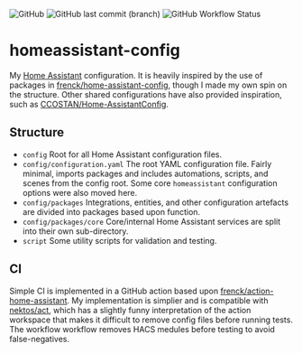 ![GitHub](https://img.shields.io/github/license/ravngr/homeassistant-config) ![GitHub last commit (branch)](https://img.shields.io/github/last-commit/ravngr/homeassistant-config/main) ![GitHub Workflow Status](https://img.shields.io/github/actions/workflow/status/ravngr/homeassistant-config/main.yaml?label=CI)

# homeassistant-config
My [Home Assistant](https://home-assistant.io/) configuration. It is heavily inspired by the use of packages in [frenck/home-assistant-config](https://github.com/frenck/home-assistant-config), though I made my own spin on the structure. Other shared configurations have also provided inspiration, such as [CCOSTAN/Home-AssistantConfig](https://github.com/CCOSTAN/Home-AssistantConfig).

## Structure
- `config` Root for all Home Assistant configuration files.
- `config/configuration.yaml` The root YAML configuration file. Fairly minimal, imports packages and includes automations, scripts, and scenes from the config root. Some core `homeassistant` configuration options were also moved here.
- `config/packages` Integrations, entities, and other configuration artefacts are divided into packages based upon function. 
- `config/packages/core` Core/internal Home Assistant services are split into their own sub-directory.
- `script` Some utility scripts for validation and testing. 

## CI
Simple CI is implemented in a GitHub action based upon [frenck/action-home-assistant](https://github.com/frenck/action-home-assistant). My implementation is simplier and is compatible with [nektos/act](https://github.com/nektos/act), which has a slightly funny interpretation of the action workspace that makes it difficult to remove config files before running tests. The workflow workflow removes HACS medules before testing to avoid false-negatives.
